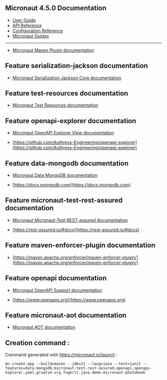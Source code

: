 ## Micronaut 4.5.0 Documentation

- [User Guide](https://docs.micronaut.io/4.5.0/guide/index.html)
- [API Reference](https://docs.micronaut.io/4.5.0/api/index.html)
- [Configuration Reference](https://docs.micronaut.io/4.5.0/guide/configurationreference.html)
- [Micronaut Guides](https://guides.micronaut.io/index.html)
---

- [Micronaut Maven Plugin documentation](https://micronaut-projects.github.io/micronaut-maven-plugin/latest/)
## Feature serialization-jackson documentation

- [Micronaut Serialization Jackson Core documentation](https://micronaut-projects.github.io/micronaut-serialization/latest/guide/)


## Feature test-resources documentation

- [Micronaut Test Resources documentation](https://micronaut-projects.github.io/micronaut-test-resources/latest/guide/)


## Feature openapi-explorer documentation

- [Micronaut OpenAPI Explorer View documentation](https://micronaut-projects.github.io/micronaut-openapi/latest/guide/#openapiExplorer)

- [https://github.com/Authress-Engineering/openapi-explorer](https://github.com/Authress-Engineering/openapi-explorer)


## Feature data-mongodb documentation

- [Micronaut Data MongoDB documentation](https://micronaut-projects.github.io/micronaut-data/latest/guide/#mongo)

- [https://docs.mongodb.com](https://docs.mongodb.com)


## Feature micronaut-test-rest-assured documentation

- [Micronaut Micronaut-Test REST-assured documentation](https://micronaut-projects.github.io/micronaut-test/latest/guide/#restAssured)

- [https://rest-assured.io/#docs](https://rest-assured.io/#docs)


## Feature maven-enforcer-plugin documentation

- [https://maven.apache.org/enforcer/maven-enforcer-plugin/](https://maven.apache.org/enforcer/maven-enforcer-plugin/)


## Feature openapi documentation

- [Micronaut OpenAPI Support documentation](https://micronaut-projects.github.io/micronaut-openapi/latest/guide/index.html)

- [https://www.openapis.org](https://www.openapis.org)


## Feature micronaut-aot documentation

- [Micronaut AOT documentation](https://micronaut-projects.github.io/micronaut-aot/latest/guide/)


## Creation command :

Command generated with <https://micronaut.io/launch> :

```shell
mn create-app --build=maven --jdk=21 --lang=java --test=junit --features=data-mongodb,micronaut-test-rest-assured,openapi,openapi-explorer,yaml,graalvm org.fugerit.java.demo.micronaut-photobook
```


